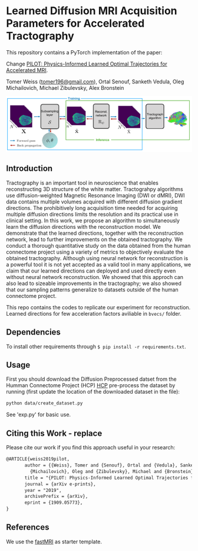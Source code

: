# Learned Diffusion MRI Acquisition Parameters for Accelerated Tractography

This repository contains a PyTorch implementation of the paper:

Change
[PILOT: Physics-Informed Learned Optimal Trajectories for Accelerated MRI](https://arxiv.org/abs/1909.05773).

Tomer Weiss (<tomer196@gmail.com>), Ortal Senouf, Sanketh Vedula, Oleg Michailovich, Michael Zibulevsky, Alex Bronstein

<p align="center">
       <img src="pipeline.png">
</p>

## Introduction

Tractography is an important tool in neuroscience that enables reconstructing 3D structure of the white matter. Tractograhpy algorithms use diffusion-weighted Magnetic Resonance Imaging (DWI or dMRI), DWI data contains multiple volumes acquired with different diffusion gradient directions. The prohibitively long acquisition time needed for acquiring multiple diffusion directions limits the resolution and its practical use in clinical setting. In this work, we propose an algorithm to simultaneously learn the diffusion directions with the reconstruction model. We demonstrate that the learned directions, together with the reconstruction network, lead to further improvements on the obtained tractography. We conduct a thorough quantitative study on the data obtained from the human connectome project using a variety of metrics to objectively evaluate the obtained tractography. Although using neural network for reconstruction is a powerful tool it is not yet accepted as a valid tool in many applications, we claim that our learned directions can deployed and used directly even without neural network reconstruction. We showed that this approch can also lead to sizeable improvements in the tractography; we also showed that our sampling patterns generalize to datasets outside of the human connectome project.

This repo contains the codes to replicate our experiment for reconstruction.
Learned directions for few acceleration factors aviliable in `bvecs/` folder.

## Dependencies

To install other requirements through `$ pip install -r requirements.txt`.

## Usage

First you should download the Diffusion Preprocessed datset from the Humman Connectome Project (HCP) [HCP](https://db.humanconnectome.org/) 
pre-process the dataset by running (first update the location of the downloaded dataset in the file):
```bash
python data/create_dataset.py
```
See 'exp.py' for basic use.

## Citing this Work - replace
Please cite our work if you find this approach useful in your research:
```latex
@ARTICLE{weiss2019pilot,
       author = {{Weiss}, Tomer and {Senouf}, Ortal and {Vedula}, Sanketh and
         {Michailovich}, Oleg and {Zibulevsky}, Michael and {Bronstein}, Alex},
       title = "{PILOT: Physics-Informed Learned Optimal Trajectories for Accelerated MRI}",
       journal = {arXiv e-prints},
       year = "2019",
       archivePrefix = {arXiv},
       eprint = {1909.05773},
}
```

## References
We use the [fastMRI](https://github.com/facebookresearch/fastMRI) as starter template.
